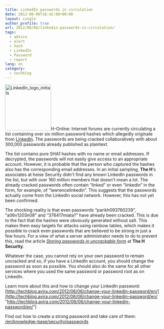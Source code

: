 ```yaml
---
title: LinkedIn passwords in circulation
date: 2012-06-06T16:42:00+00:00
layout: single
author_profile: true
url: 2012/06/06/linkedin-passwords-in-circulation/
tags:
  - advice
  - alert
  - hack
  - LinkedIn
  - Password
  - report
lang: en
category: 
  - techblog
---
```

<img class="alignright size-thumbnail wp-image-7238" src="/images/2012/02/LinkedIn_logo_initials-150x150.png" alt="LinkedIn_logo_initials" width="150" height="150" srcset="/images/sites/3/2012/02/LinkedIn_logo_initials-150x150.png 150w, /images/sites/3/2012/02/LinkedIn_logo_initials-300x300.png 300w, /images/sites/3/2012/02/LinkedIn_logo_initials.png 768w" sizes="(max-width: 150px) 100vw, 150px" />H-Online: Internet forums are currently circulating a list containing over six million password hashes which allegedly originate from [LinkedIn](https://www.linkedin.com/). The passwords are being cracked collaboratively with about 300,000 passwords already published as plaintext.

The list contains pure SHA1 hashes with no name or email addresses. If decrypted, the passwords will not easily give access to an appropriate account. However, it is probable that the person who captured the hashes also has the corresponding email addresses. In an initial sampling, **The H**&#8216;s associates at heise Security didn't find any known LinkedIn passwords in the list, but with over 160 million members that doesn't mean a lot. The already cracked passwords often contain “linked” or even “linkedin” in the form, for example, of “lawrencelinkedin”. This suggests that the passwords actually come from the LinkedIn social network. However, this has not yet been confirmed.

The shocking reality is that even passwords “parikh093760239”, “a06v1203n08” and “376417miata?” have already been cracked. This is due to the fact that the hashes were obviously generated without salt. This makes them easy targets for attacks using rainbow tables, which makes it possible to crack even passwords that are believed to be strong in just a few hours. For a view of what a server administrator needs to do to prevent this, read the article _[Storing passwords in uncrackable form](http://www.h-online.com/security/features/Storing-passwords-in-uncrackable-form-1255576.html)_ at **The H Security**.

Whatever the case, you cannot rely on your own password to remain uncracked and so, if you have a LinkedIn account, you should change the password as soon as possible. You should also do the same for all other services where you used the same password or password root as on LinkedIn.

Learn more about this and how to change your LinkedIn password: [http://techblog.avira.com/2012/06/06/change-your-linkedin-password/en/](http://techblog.avira.com/2012/06/06/change-your-linkedin-password/en/ "http://techblog.avira.com/2012/06/06/change-your-linkedin-password/en/")

Find out how to create a strong password and take care of them: [/en/knowledge-base/security/passwords](/en/knowledge-base/security/passwords "/en/knowledge-base/security/passwords")